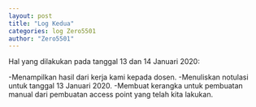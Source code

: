 ```yaml
---
layout: post
title: "Log Kedua"
categories: log Zero5501
author: "Zero5501"
---
```


Hal yang dilakukan pada tanggal 13 dan 14 Januari 2020:

-Menampilkan hasil dari kerja kami kepada dosen.
-Menuliskan notulasi untuk tanggal 13 Januari 2020.
-Membuat kerangka untuk pembuatan manual dari pembuatan access point yang telah kita lakukan.